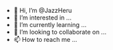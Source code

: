 - 👋 Hi, I’m @JazzHeru
- 👀 I’m interested in ...
- 🌱 I’m currently learning ...
- 💞️ I’m looking to collaborate on ...
- 📫 How to reach me ...

<!---
JazzHeru/JazzHeru is a ✨ special ✨ repository because its `README.md` (this file) appears on your GitHub profile.
You can click the Preview link to take a look at your changes.
--->
